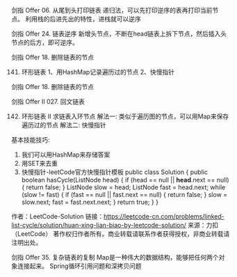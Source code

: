 剑指 Offer 06. 从尾到头打印链表
递归法，可以先打印逆序的表再打印当前节点。
利用栈的后进先出的特性，进栈就可以逆序

剑指 Offer 24. 链表逆序
新增头节点，不断在head链表上拆下节点，然后插入头节点的后方，即可逆序。

剑指 Offer 18. 删除链表的节点

141. 环形链表
1、用HashMap记录遍历过的节点
2、快慢指针

剑指 Offer 18. 删除链表的节点

剑指 Offer II 027. 回文链表


142. 环形链表 II
求链表入环节点
解法一: 类似于遍历图的节点，可以用Map来保存遍历过的节点
解法二: 快慢指针

基本技能技巧:
1. 我们可以用HashMap来存储答案
2. 用SET来去重
3. 快慢指针-leetCode官方快慢指针模板
public class Solution {
    public boolean hasCycle(ListNode head) {
    if (head == null || **head**.next == null) {
        return false;
    }
    ListNode slow = head;
    ListNode fast = head.next;
    while (slow != fast) {
        if (fast == null || fast.next == null) {
        return false;
        }
        slow = slow.next;
        fast = fast.next.next;
    }
        return true;
    }
}

作者：LeetCode-Solution
链接：https://leetcode-cn.com/problems/linked-list-cycle/solution/huan-xing-lian-biao-by-leetcode-solution/
来源：力扣（LeetCode）
著作权归作者所有。商业转载请联系作者获得授权，非商业转载请注明出处。


剑指 Offer 35. 复杂链表的复制
Map是一种伟大的数据结构，能够把任何两个对象连接起来。
Spring循环引用问题和深拷贝问题